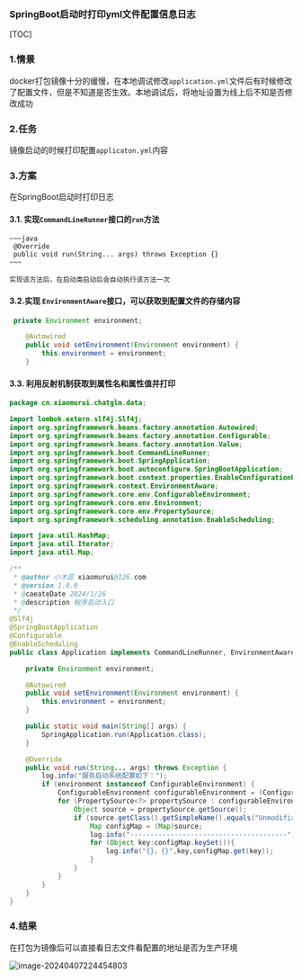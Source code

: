 ### SpringBoot启动时打印yml文件配置信息日志

[TOC]



### 1.情景

docker打包镜像十分的缓慢，在本地调试修改`application.yml`文件后有时候修改了配置文件，但是不知道是否生效。本地调试后，将地址设置为线上后不知是否修改成功

### 2.任务

镜像启动的时候打印配置`applicaton.yml`内容

### 3.方案

在SpringBoot启动时打印日志

#### 3.1. 实现`CommandLineRunner`接口的`run`方法

	~~~java
	 @Override
	 public void run(String... args) throws Exception {}
	~~~
	
	实现该方法后，在启动类启动后会自动执行该方法一次

#### 3.2.实现 `EnvironmentAware`接口，可以获取到配置文件的存储内容

~~~java
 private Environment environment;

    @Autowired
    public void setEnvironment(Environment environment) {
        this.environment = environment;
    }
~~~

#### 3.3. 利用反射机制获取到属性名和属性值并打印

~~~java
package cn.xiaomurui.chatglm.data;

import lombok.extern.slf4j.Slf4j;
import org.springframework.beans.factory.annotation.Autowired;
import org.springframework.beans.factory.annotation.Configurable;
import org.springframework.beans.factory.annotation.Value;
import org.springframework.boot.CommandLineRunner;
import org.springframework.boot.SpringApplication;
import org.springframework.boot.autoconfigure.SpringBootApplication;
import org.springframework.boot.context.properties.EnableConfigurationProperties;
import org.springframework.context.EnvironmentAware;
import org.springframework.core.env.ConfigurableEnvironment;
import org.springframework.core.env.Environment;
import org.springframework.core.env.PropertySource;
import org.springframework.scheduling.annotation.EnableScheduling;

import java.util.HashMap;
import java.util.Iterator;
import java.util.Map;

/**
 * @author 小木蕊 xiaomurui@126.com
 * @version 1.0.0
 * @caeateDate 2024/1/26
 * @description 程序启动入口
 */
@Slf4j
@SpringBootApplication
@Configurable
@EnableScheduling
public class Application implements CommandLineRunner, EnvironmentAware {

    private Environment environment;

    @Autowired
    public void setEnvironment(Environment environment) {
        this.environment = environment;
    }

    public static void main(String[] args) {
        SpringApplication.run(Application.class);
    }

    @Override
    public void run(String... args) throws Exception {
        log.info("服务启动系统配置如下：");
        if (environment instanceof ConfigurableEnvironment) {
            ConfigurableEnvironment configurableEnvironment = (ConfigurableEnvironment) environment;
            for (PropertySource<?> propertySource : configurableEnvironment.getPropertySources()) {
                Object source = propertySource.getSource();
                if (source.getClass().getSimpleName().equals("UnmodifiableMap")) {
                    Map configMap = (Map)source;
                    log.info("---------------------------------------");
                    for (Object key:configMap.keySet()){
                        log.info("{}，{}",key,configMap.get(key));
                    }
                }
            }
        }
    }
}

~~~

### 4.结果

在打包为镜像后可以直接看日志文件看配置的地址是否为生产环境

![image-20240407224454803](https://s2.loli.net/2024/04/07/9m1Ou5JVGDzpQS6.png)
